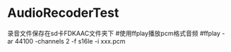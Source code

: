 # AudioRecoderTest
录音文件保存在sd卡FDKAAC文件夹下
#使用ffplay播放pcm格式音频
#ffplay -ar 44100 -channels 2 -f s16le -i xxx.pcm
